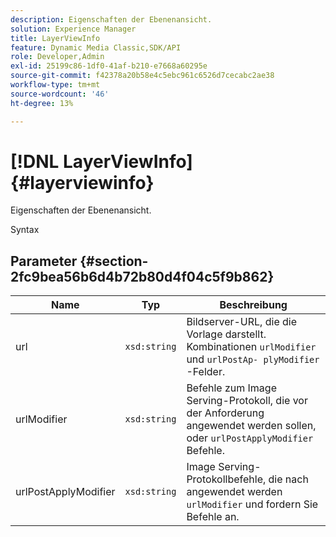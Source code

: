 ```yaml
---
description: Eigenschaften der Ebenenansicht.
solution: Experience Manager
title: LayerViewInfo
feature: Dynamic Media Classic,SDK/API
role: Developer,Admin
exl-id: 25199c86-1df0-41af-b210-e7668a60295e
source-git-commit: f42378a20b58e4c5ebc961c6526d7cecabc2ae38
workflow-type: tm+mt
source-wordcount: '46'
ht-degree: 13%

---
```


# [!DNL LayerViewInfo]{#layerviewinfo}

Eigenschaften der Ebenenansicht.

Syntax

## Parameter {#section-2fc9bea56b6d4b72b80d4f04c5f9b862}

| Name | Typ | Beschreibung |
|---|---|---|
| url | `xsd:string` | Bildserver-URL, die die Vorlage darstellt. Kombinationen `urlModifier` und `urlPostAp- plyModifier` -Felder. |
| urlModifier | `xsd:string` | Befehle zum Image Serving-Protokoll, die vor der Anforderung angewendet werden sollen, oder `urlPostApplyModifier` Befehle. |
| urlPostApplyModifier | `xsd:string` | Image Serving-Protokollbefehle, die nach angewendet werden `urlModifier` und fordern Sie Befehle an. |
